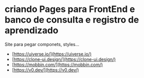 # criando Pages para FrontEnd e banco de consulta e registro de aprendizado
Site para pegar componets, styles...
- [https://uiverse.io/](https://uiverse.io/)
- [https://clone-ui.design/](https://clone-ui.design/)
- [https://mobbin.com/](https://mobbin.com/)
- [https://v0.dev/](https://v0.dev/)

